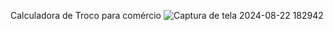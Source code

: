 Calculadora de Troco para comércio
![Captura de tela 2024-08-22 182942](https://github.com/user-attachments/assets/a1a643be-d09d-4543-8d74-109f78ebb8a4)
